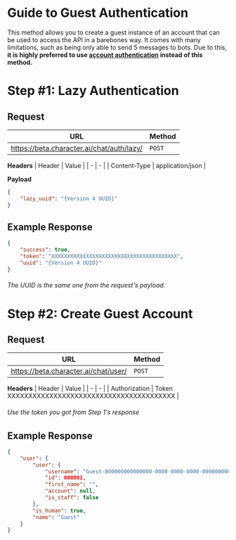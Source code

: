 # Guide to Guest Authentication
This method allows you to create a guest instance of an account that can be used to access the API in a barebones way. It comes with many limitations, such as being only able to send 5 messages to bots. Due to this, **it is highly preferred to use [account authentication](../account/account-auth.md) instead of this method.**

# Step #1: Lazy Authentication

## Request

| URL | Method |
| - | - |
| https://beta.character.ai/chat/auth/lazy/ | `POST` |

**Headers**
| Header | Value |
| - | - |
| Content-Type | application/json |

**Payload**
```json
{
	"lazy_uuid": "{Version 4 UUID}"
}
```

## Example Response

```json
{
	"success": true,
	"token": "XXXXXXXXXXXXXXXXXXXXXXXXXXXXXXXXXXXXXXXX",
	"uuid": "{Version 4 UUID}"
}
```
###### The UUID is the same one from the request's payload.

# Step #2: Create Guest Account

## Request

| URL | Method |
| - | - |
| https://beta.character.ai/chat/user/ | `POST` |

**Headers**
| Header | Value |
| - | - |
| Authorization | Token  XXXXXXXXXXXXXXXXXXXXXXXXXXXXXXXXXXXXXXXX |
###### Use the token you got from Step 1's response

## Example Response
```json
{
	"user": {
		"user": {
			"username": "Guest-000000000000000-0000-0000-0000-000000000000",
			"id": 000001,
			"first_name": "",
			"account": null,
			"is_staff": false
		},
		"is_human": true,
		"name": "Guest"
	}
}
```


